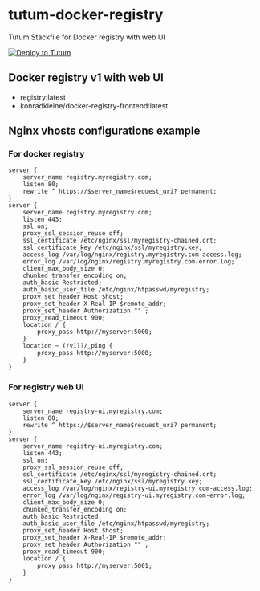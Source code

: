 # tutum-docker-registry

Tutum Stackfile for Docker registry with web UI

[![Deploy to Tutum](https://s.tutum.co/deploy-to-tutum.svg)](https://dashboard.tutum.co/stack/deploy/)

## Docker registry v1 with web UI

- registry:latest
- konradkleine/docker-registry-frontend:latest

## Nginx vhosts configurations example

### For docker registry

    server {
        server_name registry.myregistry.com;
        listen 80;
        rewrite ^ https://$server_name$request_uri? permanent;
    }
    server {
        server_name registry.myregistry.com;
        listen 443;
        ssl on;
        proxy_ssl_session_reuse off;
        ssl_certificate /etc/nginx/ssl/myregistry-chained.crt;
        ssl_certificate_key /etc/nginx/ssl/myregistry.key;
        access_log /var/log/nginx/registry.myregistry.com-access.log;
        error_log /var/log/nginx/registry.myregistry.com-error.log;
        client_max_body_size 0;
        chunked_transfer_encoding on;
        auth_basic Restricted;
        auth_basic_user_file /etc/nginx/htpasswd/myregistry;
        proxy_set_header Host $host;
        proxy_set_header X-Real-IP $remote_addr;
        proxy_set_header Authorization "" ;
        proxy_read_timeout 900;
        location / {
            proxy_pass http://myserver:5000;
        }
        location ~ (/v1)?/_ping {
            proxy_pass http://myserver:5000;
        }
    }

### For registry web UI

    server {
        server_name registry-ui.myregistry.com;
        listen 80;
        rewrite ^ https://$server_name$request_uri? permanent;
    }
    server {
        server_name registry-ui.myregistry.com;
        listen 443;
        ssl on;
        proxy_ssl_session_reuse off;
        ssl_certificate /etc/nginx/ssl/myregistry-chained.crt;
        ssl_certificate_key /etc/nginx/ssl/myregistry.key;
        access_log /var/log/nginx/registry-ui.myregistry.com-access.log;
        error_log /var/log/nginx/registry-ui.myregistry.com-error.log;
        client_max_body_size 0;
        chunked_transfer_encoding on;
        auth_basic Restricted;
        auth_basic_user_file /etc/nginx/htpasswd/myregistry;
        proxy_set_header Host $host;
        proxy_set_header X-Real-IP $remote_addr;
        proxy_set_header Authorization "" ;
        proxy_read_timeout 900;
        location / {
            proxy_pass http://myserver:5001;
        }
    }